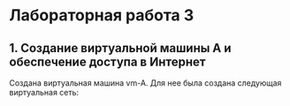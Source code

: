 # Лабораторная работа 3

## 1. Создание виртуальной машины А и обеспечение доступа в Интернет

Создана виртуальная машина vm-A. Для нее была создана следующая виртуальная сеть:



